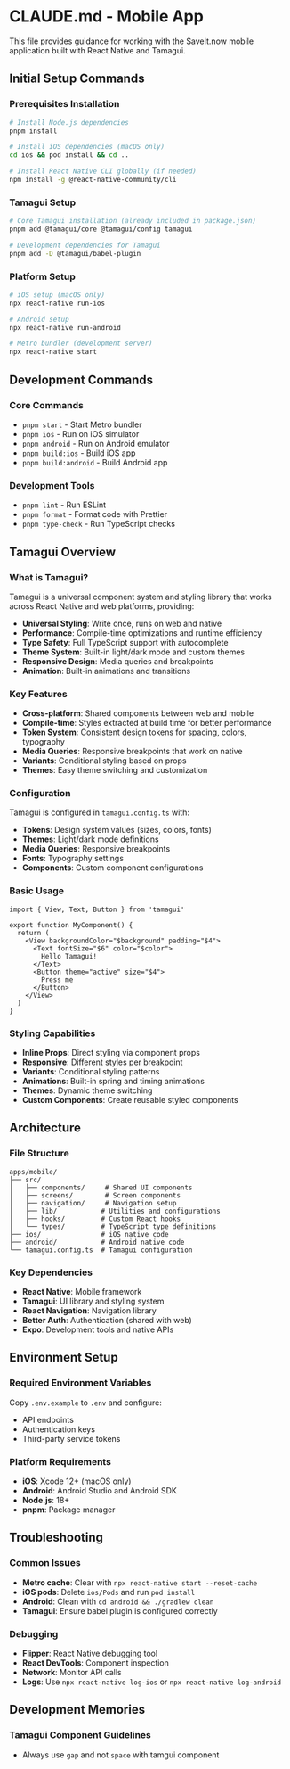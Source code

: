 # CLAUDE.md - Mobile App

This file provides guidance for working with the SaveIt.now mobile application built with React Native and Tamagui.

## Initial Setup Commands

### Prerequisites Installation
```bash
# Install Node.js dependencies
pnpm install

# Install iOS dependencies (macOS only)
cd ios && pod install && cd ..

# Install React Native CLI globally (if needed)
npm install -g @react-native-community/cli
```

### Tamagui Setup
```bash
# Core Tamagui installation (already included in package.json)
pnpm add @tamagui/core @tamagui/config tamagui

# Development dependencies for Tamagui
pnpm add -D @tamagui/babel-plugin
```

### Platform Setup
```bash
# iOS setup (macOS only)
npx react-native run-ios

# Android setup
npx react-native run-android

# Metro bundler (development server)
npx react-native start
```

## Development Commands

### Core Commands
- `pnpm start` - Start Metro bundler
- `pnpm ios` - Run on iOS simulator
- `pnpm android` - Run on Android emulator
- `pnpm build:ios` - Build iOS app
- `pnpm build:android` - Build Android app

### Development Tools
- `pnpm lint` - Run ESLint
- `pnpm format` - Format code with Prettier
- `pnpm type-check` - Run TypeScript checks

## Tamagui Overview

### What is Tamagui?
Tamagui is a universal component system and styling library that works across React Native and web platforms, providing:

- **Universal Styling**: Write once, runs on web and native
- **Performance**: Compile-time optimizations and runtime efficiency
- **Type Safety**: Full TypeScript support with autocomplete
- **Theme System**: Built-in light/dark mode and custom themes
- **Responsive Design**: Media queries and breakpoints
- **Animation**: Built-in animations and transitions

### Key Features
- **Cross-platform**: Shared components between web and mobile
- **Compile-time**: Styles extracted at build time for better performance
- **Token System**: Consistent design tokens for spacing, colors, typography
- **Media Queries**: Responsive breakpoints that work on native
- **Variants**: Conditional styling based on props
- **Themes**: Easy theme switching and customization

### Configuration
Tamagui is configured in `tamagui.config.ts` with:
- **Tokens**: Design system values (sizes, colors, fonts)
- **Themes**: Light/dark mode definitions
- **Media Queries**: Responsive breakpoints
- **Fonts**: Typography settings
- **Components**: Custom component configurations

### Basic Usage
```tsx
import { View, Text, Button } from 'tamagui'

export function MyComponent() {
  return (
    <View backgroundColor="$background" padding="$4">
      <Text fontSize="$6" color="$color">
        Hello Tamagui!
      </Text>
      <Button theme="active" size="$4">
        Press me
      </Button>
    </View>
  )
}
```

### Styling Capabilities
- **Inline Props**: Direct styling via component props
- **Responsive**: Different styles per breakpoint
- **Variants**: Conditional styling patterns
- **Animations**: Built-in spring and timing animations
- **Themes**: Dynamic theme switching
- **Custom Components**: Create reusable styled components

## Architecture

### File Structure
```
apps/mobile/
├── src/
│   ├── components/     # Shared UI components
│   ├── screens/        # Screen components
│   ├── navigation/     # Navigation setup
│   ├── lib/           # Utilities and configurations
│   ├── hooks/         # Custom React hooks
│   └── types/         # TypeScript type definitions
├── ios/               # iOS native code
├── android/           # Android native code
└── tamagui.config.ts  # Tamagui configuration
```

### Key Dependencies
- **React Native**: Mobile framework
- **Tamagui**: UI library and styling system
- **React Navigation**: Navigation library
- **Better Auth**: Authentication (shared with web)
- **Expo**: Development tools and native APIs

## Environment Setup

### Required Environment Variables
Copy `.env.example` to `.env` and configure:
- API endpoints
- Authentication keys
- Third-party service tokens

### Platform Requirements
- **iOS**: Xcode 12+ (macOS only)
- **Android**: Android Studio and Android SDK
- **Node.js**: 18+ 
- **pnpm**: Package manager

## Troubleshooting

### Common Issues
- **Metro cache**: Clear with `npx react-native start --reset-cache`
- **iOS pods**: Delete `ios/Pods` and run `pod install`
- **Android**: Clean with `cd android && ./gradlew clean`
- **Tamagui**: Ensure babel plugin is configured correctly

### Debugging
- **Flipper**: React Native debugging tool
- **React DevTools**: Component inspection
- **Network**: Monitor API calls
- **Logs**: Use `npx react-native log-ios` or `npx react-native log-android`

## Development Memories

### Tamagui Component Guidelines
- Always use `gap` and not `space` with tamgui component